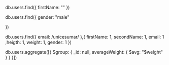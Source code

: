 db.users.find({
    firstName: ""
})

db.users.find({
    gender: "male"

})

db.users.find({
    email: /unicesumar/
},{ firstName: 1, secondName: 1, email: 1 ,heigth: 1, weight: 1, gender: 1
})

db.users.aggregate([{
    $group: {
        _id: null,
        averageWeight: { $avg: "$weight" }
    }
}])